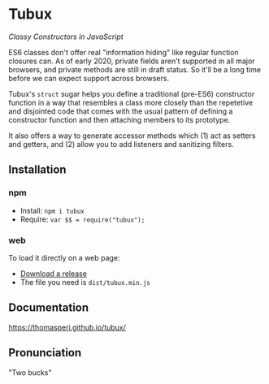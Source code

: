 # Tubux
*Classy Constructors in JavaScript*

ES6 classes don't offer real "information hiding" like regular function closures can. As of early 2020, private fields aren't supported in all major browsers, and private methods are still in draft status. So it'll be a long time before we can expect support across browsers.

Tubux's `struct` sugar helps you define a traditional (pre-ES6) constructor function in a way that resembles a class more closely than the repetetive and disjointed code that comes with the usual pattern of defining a constructor function and then attaching members to its prototype.

It also offers a way to generate accessor methods which (1) act as setters and getters, and (2) allow you to add listeners and sanitizing filters.

## Installation

### npm
* Install: `npm i tubux`
* Require: `var $$ = require("tubux");`

### web
To load it directly on a web page:
* [Download a release](https://github.com/thomasperi/tubux/releases)
* The file you need is `dist/tubux.min.js`

## Documentation
https://thomasperi.github.io/tubux/

## Pronunciation
"Two bucks"
